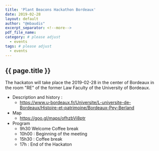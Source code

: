 ```yaml
---
title: 'Plant Beacons Hackathon Bordeaux'
date: 2019-02-28
layout: default
author: "@mbaudis"
excerpt_separator: <!--more-->
pdf_file_name:
category: # please adjust
  - events
tags: # please adjust
  - events
---
```


## {{ page.title }}

The hackaton will take place the 2019-02-28 in the center of Bordeaux in the room "RE" of the former Law Faculty of the University of Bordeaux.

<!--more-->

* Description and history : 
    - https://www.u-bordeaux.fr/Universite/L-universite-de-Bordeaux/Histoire-et-patrimoine/Bordeaux-Pey-Berland
* Map
    - https://goo.gl/maps/ofhzbVi8ptr
* Program
    - 9h30 Welcome Coffee break
    - 10h00 : Beginning of the meeting
    - 15h30 : Coffee break
    - 17h : End of the Hackaton
